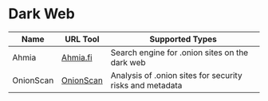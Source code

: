 # Dark Web

| Name               | URL Tool                                        | Supported Types                          |
|--------------------|-------------------------------------------------|------------------------------------------|
| Ahmia  | [Ahmia.fi](https://ahmia.fi) | Search engine for .onion sites on the dark web               |
| OnionScan             | [OnionScan](https://github.com/s-rah/onionscan) | Analysis of .onion sites for security risks and metadata    |

